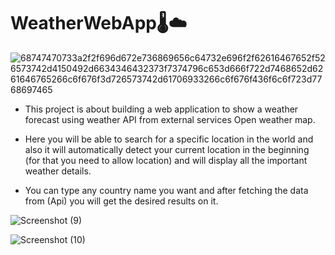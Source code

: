 # WeatherWebApp🌡️☁️


![68747470733a2f2f696d672e736869656c64732e696f2f62616467652f526573742d4150492d6634346432373f7374796c653d666f722d7468652d6261646765266c6f676f3d726573742d61706933266c6f676f436f6c6f723d7768697465](https://user-images.githubusercontent.com/87111197/206110539-8b6018fb-9f38-4cf3-b878-97ca4c3a9cd7.svg)


 * This project is about building a web application to show a weather forecast using weather API from external services Open weather map.
 *  Here you will be able to search for a specific location in the world and also it will automatically detect your current location in the beginning (for that you need to allow location) and will display all the important weather details. 
 
* You can type any country name you want and after fetching the data from (Api) you will get the desired results on it.  



![Screenshot (9)](https://user-images.githubusercontent.com/87111197/206108257-2a460c97-2e74-413e-b730-3a21a7383ee5.png)

![Screenshot (10)](https://user-images.githubusercontent.com/87111197/206108249-f7b661b6-8418-4d42-8e0d-90890bf043b2.png)

